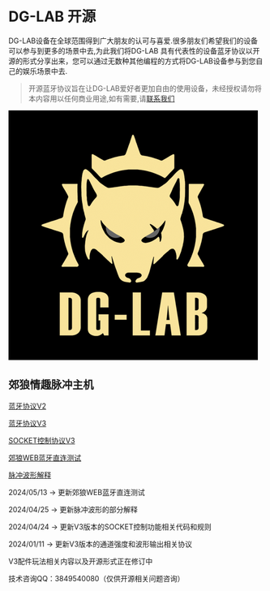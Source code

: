 # DG-LAB 开源
DG-LAB设备在全球范围得到广大朋友的认可与喜爱.很多朋友们希望我们的设备可以参与到更多的场景中去,为此我们将DG-LAB 具有代表性的设备蓝牙协议以开源的形式分享出来，您可以通过无数种其他编程的方式将DG-LAB设备参与到您自己的娱乐场景中去.

> 开源蓝牙协议旨在让DG-LAB爱好者更加自由的使用设备，未经授权请勿将本内容用以任何商业用途,如有需要,请[联系我们](https://www.dungeon-lab.com)

![郊狼电击器LOGO](image/DG-LAB_492.png)

## 郊狼情趣脉冲主机

[蓝牙协议V2](coyote/v2/README_V2.md)

[蓝牙协议V3](coyote/v3/README_V3.md)

[SOCKET控制协议V3](socket/README.md)

[郊狼WEB蓝牙直连测试](coyote/web/README.md)

[脉冲波形解释](coyote/extra/README.md)

2024/05/13 -> 更新郊狼WEB蓝牙直连测试

2024/04/25 -> 更新脉冲波形的部分解释

2024/04/24 -> 更新V3版本的SOCKET控制功能相关代码和规则

2024/01/11 -> 更新V3版本的通道强度和波形输出相关协议

V3配件玩法相关内容以及开源形式正在修订中

技术咨询QQ：3849540080（仅供开源相关问题咨询）
